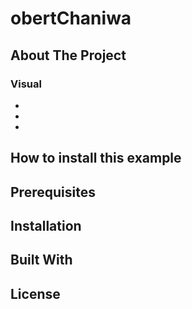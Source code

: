 # obertChaniwa

## About The Project

### Visual 

* 
* 
* 




## How to install this example


## Prerequisites


## Installation


## Built With


## License





